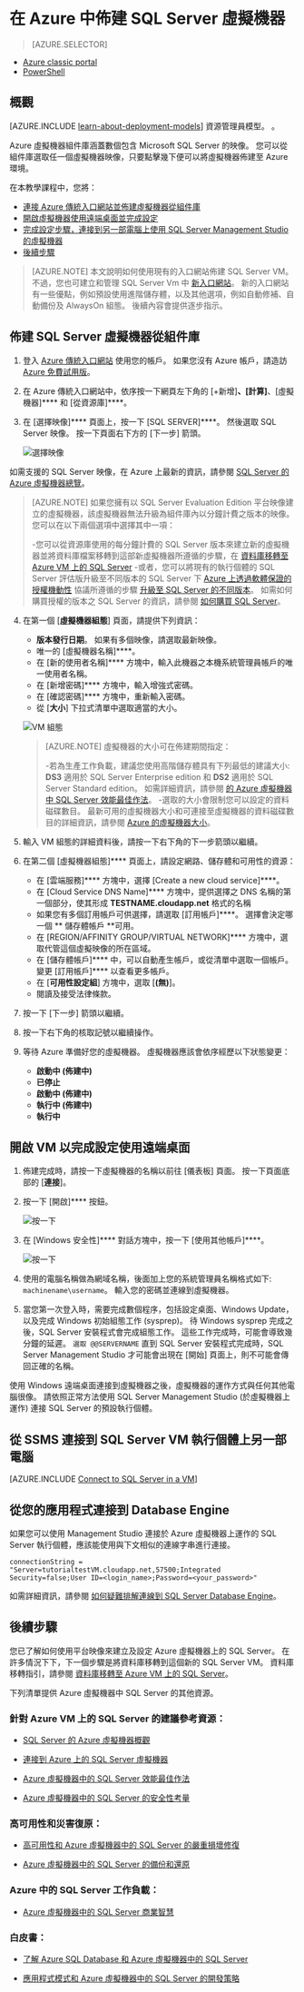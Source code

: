 <properties 
    pageTitle="佈建 SQL Server 虛擬機器 | Microsoft Azure" 
    description="本教學課程會教您如何在 Azure 上建立及設定 SQL Server VM。" 
    services="virtual-machines" 
    documentationCenter="" 
    authors="rothja" 
    manager="jeffreyg" 
    editor="monicar"
    tags="azure-service-management"
    />

<tags 
    ms.service="virtual-machines" 
    ms.workload="infrastructure-services" 
    ms.tgt_pltfrm="vm-windows-sql-server" 
    ms.devlang="na" 
    ms.topic="article" 
    ms.date="08/26/2015" 
    ms.author="jroth"/>


# 在 Azure 中佈建 SQL Server 虛擬機器

> [AZURE.SELECTOR]
- [Azure classic portal](virtual-machines-provision-sql-server.md)
- [PowerShell](virtual-machines-sql-server-create-vm-with-powershell.md)


## 概觀

[AZURE.INCLUDE [learn-about-deployment-models](../../includes/learn-about-deployment-models-classic-include.md)] 資源管理員模型。
。

Azure 虛擬機器組件庫涵蓋數個包含 Microsoft SQL Server 的映像。 您可以從組件庫選取任一個虛擬機器映像，只要點擊幾下便可以將虛擬機器佈建至 Azure 環境。

在本教學課程中，您將：

* [連接 Azure 傳統入口網站並佈建虛擬機器從組件庫](#Provision)
* [開啟虛擬機器使用遠端桌面並完成設定](#RemoteDesktop)
* [完成設定步驟，連接到另一部電腦上使用 SQL Server Management Studio 的虛擬機器](#SSMS)
* [後續步驟](#Optional)

>[AZURE.NOTE] 本文說明如何使用現有的入口網站佈建 SQL Server VM。 不過，您也可建立和管理 SQL Server Vm 中 [新入口網站](https://manage.windowsazure.com)。 新的入口網站有一些優點，例如預設使用進階儲存體，以及其他選項，例如自動修補、自動備份及 AlwaysOn 組態。 後續內容會提供逐步指示。

## <a id="Provision">佈建 SQL Server 虛擬機器從組件庫</a>

1. 登入 [Azure 傳統入口網站](http://manage.windowsazure.com) 使用您的帳戶。 如果您沒有 Azure 帳戶，請造訪 [Azure 免費試用版](http://azure.microsoft.com/pricing/free-trial/)。

2. 在 Azure 傳統入口網站中，依序按一下網頁左下角的 [+新增]****、[計算]****、[虛擬機器]**** 和 [從資源庫]****。

3. 在 [選擇映像]**** 頁面上，按一下 [SQL SERVER]****。 然後選取 SQL Server 映像。 按一下頁面右下方的 [下一步] 箭頭。

    ![選擇映像](./media/virtual-machines-provision-sql-server/choose-sql-vm.png)

如需支援的 SQL Server 映像，在 Azure 上最新的資訊，請參閱 [SQL Server 的 Azure 虛擬機器總覽](virtual-machines-sql-server-infrastructure-services.md)。
>[AZURE.NOTE] 如果您擁有以 SQL Server Evaluation Edition 平台映像建立的虛擬機器，該虛擬機器無法升級為組件庫內以分鐘計費之版本的映像。 您可以在以下兩個選項中選擇其中一項：
>
> -您可以從資源庫使用的每分鐘計費的 SQL Server 版本來建立新的虛擬機器並將資料庫檔案移轉到這部新虛擬機器所遵循的步驟，在 [資料庫移轉至 Azure VM 上的 SQL Server](virtual-machines-migrate-onpremises-database)
> -或者，您可以將現有的執行個體的 SQL Server 評估版升級至不同版本的 SQL Server 下 [Azure 上透過軟體保證的授權機動性](http://azure.microsoft.com/pricing/license-mobility/) 協議所遵循的步驟 [升級至 SQL Server 的不同版本](https://msdn.microsoft.com/library/cc707783.aspx)。 如需如何購買授權的版本之 SQL Server 的資訊，請參閱 [如何購買 SQL Server](http://www.microsoft.com/sqlserver/get-sql-server/how-to-buy.aspx)。

4. 在第一個 [**虛擬機器組態**] 頁面，請提供下列資訊：
    - **版本發行日期**。 如果有多個映像，請選取最新映像。
    - 唯一的 [虛擬機器名稱]****。
    - 在 [新的使用者名稱]**** 方塊中，輸入此機器之本機系統管理員帳戶的唯一使用者名稱。
    - 在 [新增密碼]**** 方塊中，輸入增強式密碼。
    - 在 [確認密碼]**** 方塊中，重新輸入密碼。
    - 從 [**大小**] 下拉式清單中選取適當的大小。

    ![VM 組態](./media/virtual-machines-provision-sql-server/4VM-Config.png)
    >[AZURE.NOTE] 虛擬機器的大小可在佈建期間指定：
    >
    > -若為生產工作負載，建議您使用高階儲存體具有下列最低的建議大小: **DS3** 適用於 SQL Server Enterprise edition 和 **DS2** 適用於 SQL Server Standard edition。 如需詳細資訊，請參閱 [的 Azure 虛擬機器中 SQL Server 效能最佳作法](virtual-machines-sql-server-performance-best-practices.md)。
    > -選取的大小會限制您可以設定的資料磁碟數目。 最新可用的虛擬機器大小和可連接至虛擬機器的資料磁碟數目的詳細資訊，請參閱 [Azure 的虛擬機器大小](virtual-machines-size-specs.md)。

5. 輸入 VM 組態的詳細資料後，請按一下右下角的下一步箭頭以繼續。

5. 在第二個 [虛擬機器組態]**** 頁面上，請設定網路、儲存體和可用性的資源：
    - 在 [雲端服務]**** 方塊中，選擇 [Create a new cloud service]****。
    - 在 [Cloud Service DNS Name]**** 方塊中，提供選擇之 DNS 名稱的第一個部分，使其形成 **TESTNAME.cloudapp.net** 格式的名稱
    - 如果您有多個訂用帳戶可供選擇，請選取 [訂用帳戶]****。 選擇會決定哪一個 ** 儲存體帳戶 **可用。
    - 在 [REGION/AFFINITY GROUP/VIRTUAL NETWORK]**** 方塊中，選取代管這個虛擬映像的所在區域。
    - 在 [儲存體帳戶]**** 中，可以自動產生帳戶，或從清單中選取一個帳戶。 變更 [訂用帳戶]**** 以查看更多帳戶。
    - 在 [**可用性設定組**] 方塊中，選取 [**(無)**]。
    - 閱讀及接受法律條款。

6. 按一下 [下一步] 箭頭以繼續。

7. 按一下右下角的核取記號以繼續操作。

8. 等待 Azure 準備好您的虛擬機器。 虛擬機器應該會依序經歷以下狀態變更：

    - **啟動中 (佈建中)**
    - **已停止**
    - **啟動中 (佈建中)**
    - **執行中 (佈建中)**
    - **執行中**


## <a id="RemoteDesktop">開啟 VM 以完成設定使用遠端桌面</a>

1. 佈建完成時，請按一下虛擬機器的名稱以前往 [儀表板] 頁面。 按一下頁面底部的 [**連接**]。

2. 按一下 [開啟]**** 按鈕。

    ![按一下 ](./media/virtual-machines-provision-sql-server/click-open-to-connect.png)

3. 在 [Windows 安全性]**** 對話方塊中，按一下 [使用其他帳戶]****。

    ![按一下 ](./media/virtual-machines-provision-sql-server/credentials.png)

4. 使用的電腦名稱做為網域名稱，後面加上您的系統管理員名稱格式如下: `machinename\username`。 輸入您的密碼並連線到虛擬機器。

4. 當您第一次登入時，需要完成數個程序，包括設定桌面、Windows Update，以及完成 Windows 初始組態工作 (sysprep)。 待 Windows sysprep 完成之後，SQL Server 安裝程式會完成組態工作。 這些工作完成時，可能會導致幾分鐘的延遲。 `選取 @@SERVERNAME` 直到 SQL Server 安裝程式完成時，SQL Server Management Studio 才可能會出現在 [開始] 頁面上，則不可能會傳回正確的名稱。

使用 Windows 遠端桌面連接到虛擬機器之後，虛擬機器的運作方式與任何其他電腦很像。 請依照正常方法使用 SQL Server Management Studio (於虛擬機器上運作) 連接 SQL Server 的預設執行個體。

## <a id="SSMS">從 SSMS 連接到 SQL Server VM 執行個體上另一部電腦</a>

[AZURE.INCLUDE [Connect to SQL Server in a VM](../../includes/virtual-machines-sql-server-connection-steps.md)]

## <a id="cdea">從您的應用程式連接到 Database Engine</a>

如果您可以使用 Management Studio 連接於 Azure 虛擬機器上運作的 SQL Server 執行個體，應該能使用與下文相似的連線字串進行連接。

    connectionString = "Server=tutorialtestVM.cloudapp.net,57500;Integrated Security=false;User ID=<login_name>;Password=<your_password>"

如需詳細資訊，請參閱 [如何疑難排解連線到 SQL Server Database Engine](http://social.technet.microsoft.com/wiki/contents/articles/how-to-troubleshoot-connecting-to-the-sql-server-database-engine.aspx)。

## <a id="Optional">後續步驟</a>

您已了解如何使用平台映像來建立及設定 Azure 虛擬機器上的 SQL Server。 在許多情況下下，下一個步驟是將資料庫移轉到這個新的 SQL Server VM。 資料庫移轉指引，請參閱 [資料庫移轉至 Azure VM 上的 SQL Server](virtual-machines-migrate-onpremises-database.md)。

下列清單提供 Azure 虛擬機器中 SQL Server 的其他資源。

### 針對 Azure VM 上的 SQL Server 的建議參考資源：

- [SQL Server 的 Azure 虛擬機器概觀](virtual-machines-sql-server-infrastructure-services.md)

- [連接到 Azure 上的 SQL Server 虛擬機器](virtual-machines-sql-server-connectivity.md)

- [Azure 虛擬機器中的 SQL Server 效能最佳作法](virtual-machines-sql-server-performance-best-practices.md)

- [Azure 虛擬機器中的 SQL Server 的安全性考量](virtual-machines-sql-server-security-considerations.md)

### 高可用性和災害復原：

- [高可用性和 Azure 虛擬機器中的 SQL Server 的嚴重損壞修復](virtual-machines-sql-server-high-availability-and-disaster-recovery-solutions.md)

- [Azure 虛擬機器中的 SQL Server 的備份和還原](virtual-machines-sql-server-backup-and-restore.md)

### Azure 中的 SQL Server 工作負載：

- [Azure 虛擬機器中的 SQL Server 商業智慧](virtual-machines-sql-server-business-intelligence.md)

### 白皮書：

- [了解 Azure SQL Database 和 Azure 虛擬機器中的 SQL Server](sql-database/data-management-azure-sql-database-and-sql-server-iaas.md)

- [應用程式模式和 Azure 虛擬機器中的 SQL Server 的開發策略](virtual-machines-sql-server-application-patterns-and-development-strategies.md)






